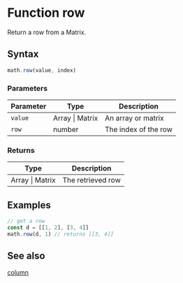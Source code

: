 <!-- Note: This file is automatically generated from source code comments. Changes made in this file will be overridden. -->

# Function row

Return a row from a Matrix.


## Syntax

```js
math.row(value, index)
```

### Parameters

Parameter | Type | Description
--------- | ---- | -----------
`value` | Array &#124; Matrix | An array or matrix
`row` | number | The index of the row

### Returns

Type | Description
---- | -----------
Array &#124; Matrix | The retrieved row


## Examples

```js
// get a row
const d = [[1, 2], [3, 4]]
math.row(d, 1) // returns [[3, 4]]
```


## See also

[column](column.md)
